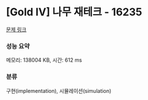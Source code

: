 # [Gold IV] 나무 재테크 - 16235 

[문제 링크](https://www.acmicpc.net/problem/16235) 

### 성능 요약

메모리: 138004 KB, 시간: 612 ms

### 분류

구현(implementation), 시뮬레이션(simulation)

